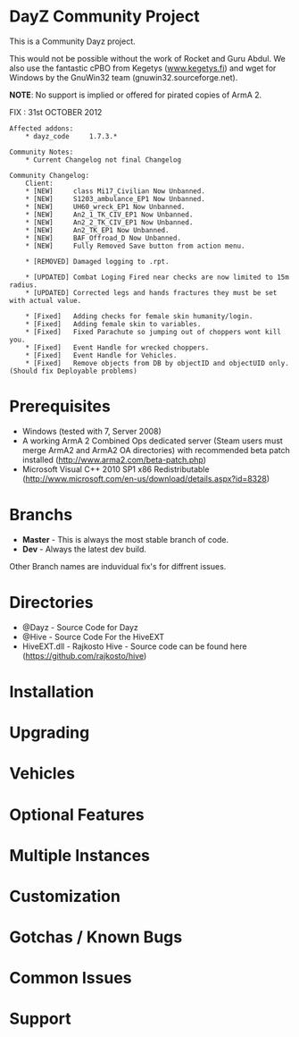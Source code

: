 DayZ Community Project
=========================

This is a Community Dayz project.

This would not be possible without the work of Rocket and Guru Abdul. We also use the fantastic cPBO from Kegetys (www.kegetys.fi) and wget for Windows by the GnuWin32 team (gnuwin32.sourceforge.net).

**NOTE**: No support is implied or offered for pirated copies of ArmA 2.

FIX : 31st OCTOBER 2012

	Affected addons:
		* dayz_code		1.7.3.*

	Community Notes: 
		* Current Changelog not final Changelog

	Community Changelog:
		Client:
		* [NEW]		class Mi17_Civilian Now Unbanned.
		* [NEW]		S1203_ambulance_EP1 Now Unbanned.
		* [NEW]		UH60_wreck_EP1 Now Unbanned.
		* [NEW]		An2_1_TK_CIV_EP1 Now Unbanned.
		* [NEW]		An2_2_TK_CIV_EP1 Now Unbanned.
		* [NEW]		An2_TK_EP1 Now Unbanned.
		* [NEW]		BAF_Offroad_D Now Unbanned.
		* [NEW]		Fully Removed Save button from action menu.
		
		* [REMOVED]	Damaged logging to .rpt.
		
		* [UPDATED]	Combat Loging Fired near checks are now limited to 15m radius.
		* [UPDATED]	Corrected legs and hands fractures they must be set with actual value.

		* [Fixed]	Adding checks for female skin humanity/login.
		* [Fixed]	Adding female skin to variables.
		* [Fixed]	Fixed Parachute so jumping out of choppers wont kill you.
		* [Fixed]	Event Handle for wrecked choppers.
		* [Fixed]	Event Handle for Vehicles.
		* [Fixed]	Remove objects from DB by objectID and objectUID only. (Should fix Deployable problems)

		

Prerequisites
=============

 - Windows (tested with 7, Server 2008)
 - A working ArmA 2 Combined Ops dedicated server (Steam users must merge ArmA2 and ArmA2 OA directories) with recommended beta patch installed (http://www.arma2.com/beta-patch.php)
 - Microsoft Visual C++ 2010 SP1 x86 Redistributable (http://www.microsoft.com/en-us/download/details.aspx?id=8328)
 
Branchs
===========

- **Master** - This is always the most stable branch of code.
- **Dev** - Always the latest dev build.

Other Branch names are induvidual fix's for diffrent issues.

Directories
===========
 - @Dayz - Source Code for Dayz
 - @Hive - Source Code For the HiveEXT
 - HiveEXT.dll - Rajkosto Hive - Source code can be found here (https://github.com/rajkosto/hive)

Installation
============

Upgrading
=========

Vehicles
========

Optional Features
=================

Multiple Instances
==================

Customization
=============

Gotchas / Known Bugs
==========

Common Issues
=============

Support
=======


